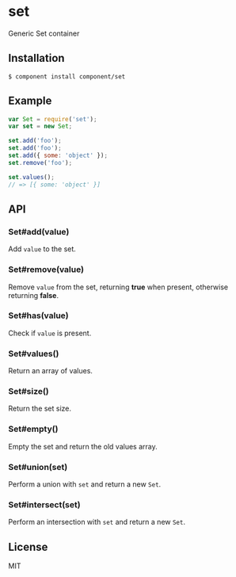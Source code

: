 
# set

  Generic Set container

## Installation

```
$ component install component/set
```

## Example

```js
var Set = require('set');
var set = new Set;

set.add('foo');
set.add('foo');
set.add({ some: 'object' });
set.remove('foo');

set.values();
// => [{ some: 'object' }]
```

## API

### Set#add(value)

  Add `value` to the set.

### Set#remove(value)

  Remove `value` from the set, returning __true__ when present,
  otherwise returning __false__.

### Set#has(value)

  Check if `value` is present.

### Set#values()

  Return an array of values.

### Set#size()

  Return the set size.

### Set#empty()

  Empty the set and return the old values array.

### Set#union(set)

  Perform a union with `set` and return a new `Set`.

### Set#intersect(set)

  Perform an intersection with `set` and return a new `Set`.

## License 

  MIT